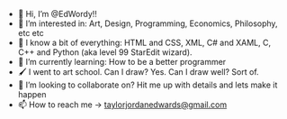 

- 👋 Hi, I’m @EdWordy!!
- 👀 I’m interested in: Art, Design, Programming, Economics, Philosophy, etc etc
- 🍴 I know a bit of everything: HTML and CSS, XML, C# and XAML, C, C++ and Python (aka level 99 StarEdit wizard). 
- 🌱 I’m currently learning: How to be a better programmer
- 🖌️ I went to art school. Can I draw? Yes. Can I draw well? Sort of.
- 💞️ I’m looking to collaborate on? Hit me up with details and lets make it happen
- 📫 How to reach me -> taylorjordanedwards@gmail.com

<!---
EdWordy/EdWordy is a ✨ special ✨ repository because its `README.md` (this file) appears on your GitHub profile.
You can click the Preview link to take a look at your changes.
--->
